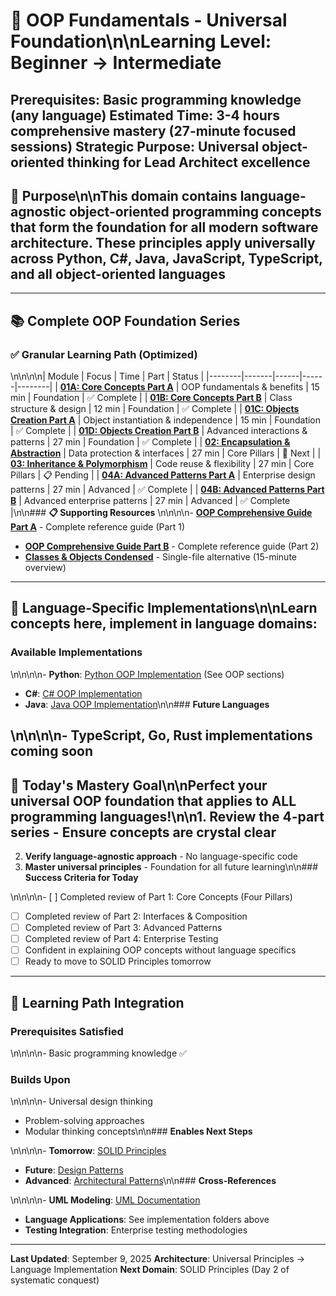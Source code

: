 # 🎯 OOP Fundamentals - Universal Foundation\n\n**Learning Level**: Beginner → Intermediate

**Prerequisites**: Basic programming knowledge (any language)
**Estimated Time**: 3-4 hours comprehensive mastery (27-minute focused sessions)
**Strategic Purpose**: Universal object-oriented thinking for Lead Architect excellence
---

## 🎯 Purpose\n\nThis domain contains **language-agnostic object-oriented programming concepts** that form the foundation for all modern software architecture. These principles apply universally across Python, C#, Java, JavaScript, TypeScript, and all object-oriented languages

---

## 📚 Complete OOP Foundation Series
### **✅ Granular Learning Path (Optimized)**

\n\n\n\n| Module | Focus | Time | Part | Status |
|--------|-------|------|------|--------|
| **[01A: Core Concepts Part A](01_OOP-Core-Concepts-PartA.md)** | OOP fundamentals & benefits | 15 min | Foundation | ✅ Complete |
| **[01B: Core Concepts Part B](01_OOP-Core-Concepts-PartB.md)** | Class structure & design | 12 min | Foundation | ✅ Complete |
| **[01C: Objects Creation Part A](01_OOP-Objects-Creation-PartA.md)** | Object instantiation & independence | 15 min | Foundation | ✅ Complete |
| **[01D: Objects Creation Part B](01_OOP-Objects-Creation-PartB.md)** | Advanced interactions & patterns | 27 min | Foundation | ✅ Complete |
| **[02: Encapsulation & Abstraction](02_OOP-Encapsulation-Abstraction.md)** | Data protection & interfaces | 27 min | Core Pillars | 🔄 Next |
| **[03: Inheritance & Polymorphism](03_OOP-Inheritance-Polymorphism.md)** | Code reuse & flexibility | 27 min | Core Pillars | 📋 Pending |
| **[04A: Advanced Patterns Part A](04_OOP-Advanced-Patterns-PartA.md)** | Enterprise design patterns | 27 min | Advanced | ✅ Complete |
| **[04B: Advanced Patterns Part B](04_OOP-Advanced-Patterns-PartB.md)** | Advanced enterprise patterns | 27 min | Advanced | ✅ Complete |\n\n### **📋 Supporting Resources**
\n\n\n\n- **[OOP Comprehensive Guide Part A](05_OOP-Fundamentals-Comprehensive-Guide-PartA.md)** - Complete reference guide (Part 1)
  - **[OOP Comprehensive Guide Part B](05_OOP-Fundamentals-Comprehensive-Guide-PartB.md)** - Complete reference guide (Part 2)
  - **[Classes & Objects Condensed](01_OOP-Classes-and-Objects-CONDENSED.md)** - Single-file alternative (15-minute overview)
---

## 🔗 Language-Specific Implementations\n\n**Learn concepts here, implement in language domains:**
### **Available Implementations**

\n\n\n\n- **Python**: [Python OOP Implementation](../../02_Python/) (See OOP sections)
  - **C#**: [C# OOP Implementation](../../03_CSharp/02_Object-Oriented-Mastery/)
  - **Java**: [Java OOP Implementation](../../04_Java/02_OOP-Implementation/)\n\n### **Future Languages**

\n\n\n\n- TypeScript, Go, Rust implementations coming soon
---

## 🎯 Today's Mastery Goal\n\n**Perfect your universal OOP foundation that applies to ALL programming languages!**\n\n1. **Review the 4-part series** - Ensure concepts are crystal clear
2. **Verify language-agnostic approach** - No language-specific code
3. **Master universal principles** - Foundation for all future learning\n\n### **Success Criteria for Today**

\n\n\n\n- [ ] Completed review of Part 1: Core Concepts (Four Pillars)
  - [ ] Completed review of Part 2: Interfaces & Composition
  - [ ] Completed review of Part 3: Advanced Patterns
  - [ ] Completed review of Part 4: Enterprise Testing
  - [ ] Confident in explaining OOP concepts without language specifics
  - [ ] Ready to move to SOLID Principles tomorrow
---

## 🚀 Learning Path Integration
### **Prerequisites Satisfied**

\n\n\n\n- Basic programming knowledge ✅

### **Builds Upon**

\n\n\n\n- Universal design thinking
  - Problem-solving approaches
  - Modular thinking concepts\n\n### **Enables Next Steps**

\n\n\n\n- **Tomorrow**: [SOLID Principles](../02_SOLID-Principles/)
  - **Future**: [Design Patterns](../03_Design-Patterns/)
  - **Advanced**: [Architectural Patterns](../04_Architectural-Patterns/)\n\n### **Cross-References**

\n\n\n\n- **UML Modeling**: [UML Documentation](../23_UML/)
  - **Language Applications**: See implementation folders above
  - **Testing Integration**: Enterprise testing methodologies
---
**Last Updated**: September 9, 2025
**Architecture**: Universal Principles → Language Implementation
**Next Domain**: SOLID Principles (Day 2 of systematic conquest)

